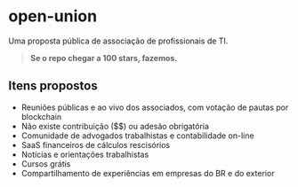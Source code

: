 # open-union
Uma proposta pública de associação de profissionais de TI.

> **Se o repo chegar a 100 stars, fazemos.**

## Itens propostos
- Reuniões públicas e ao vivo dos associados, com votação de pautas por blockchain
- Não existe contribuição ($$) ou adesão obrigatória
- Comunidade de advogados trabalhistas e contabilidade on-line
- SaaS financeiros de cálculos rescisórios
- Notícias e orientações trabalhistas
- Cursos grátis
- Compartilhamento de experiências em empresas do BR e do exterior

